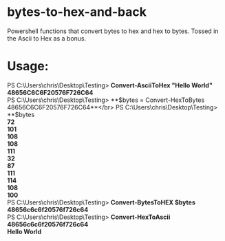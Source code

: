 # bytes-to-hex-and-back
Powershell functions that convert bytes to hex and hex to bytes. Tossed in the Ascii to Hex as a bonus.

# Usage:
PS C:\Users\chris\Desktop\Testing> **Convert-AsciiToHex "Hello World"**</br>
**48656C6C6F20576F726C64**</br>
PS C:\Users\chris\Desktop\Testing> **$bytes = Convert-HexToBytes 48656C6C6F20576F726C64**</br>
PS C:\Users\chris\Desktop\Testing> **$bytes</br>
**72</br>
101</br>
108</br>
108</br>
111</br>
32</br>
87</br>
111</br>
114</br>
108</br>
100**</br>
PS C:\Users\chris\Desktop\Testing> **Convert-BytesToHEX $bytes**</br>
**48656c6c6f20576f726c64**</br>
PS C:\Users\chris\Desktop\Testing> **Convert-HexToAscii 48656c6c6f20576f726c64**</br>
**Hello World**</br>

